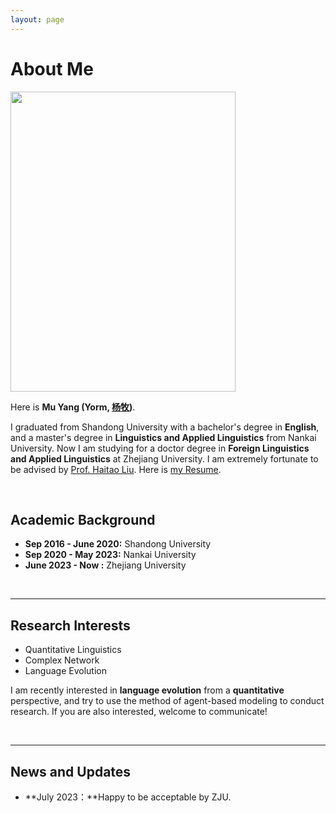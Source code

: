 ```yaml
---
layout: page
---
```


# About Me

<img src="https://yuhuyang.github.io/照片.jpg" class="floatpic" width="360" height="480">

Here is **Mu Yang (Yorm, [杨牧](https://yuhuyang.github.io/file/杨牧简历.pdf))**.

I graduated from Shandong University with a bachelor's degree in **English**, and a master's degree in **Linguistics and Applied Linguistics** from Nankai University. Now I am studying for a doctor degree in **Foreign Linguistics and Applied Linguistics** at Zhejiang University. I am extremely fortunate to be advised by [Prof. Haitao Liu](https://person.zju.edu.cn/lht). Here is [my Resume](https://yuhuyang.github.io/file/Resume-MuYang.pdf).

<br>

## Academic Background


- **Sep 2016 - June 2020:** Shandong University 
- **Sep 2020 - May 2023:** Nankai University
- **June 2023 - Now :** Zhejiang University

<br>

---

## Research Interests

- Quantitative Linguistics 
- Complex Network
- Language Evolution

I am recently interested in **language evolution** from a **quantitative** perspective, and try to use the method of agent-based modeling to conduct research. If you are also interested, welcome to communicate!

<br>

---

## News and Updates

- **July 2023：**Happy to be acceptable by ZJU.

<br>
